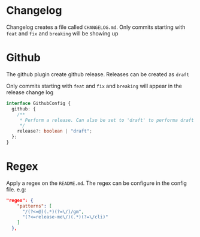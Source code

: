 # Changelog

Changelog creates a file called `CHANGELOG.md`. Only commits starting with
`feat` and `fix` and `breaking` will be showing up

# Github

The github plugin create github release. Releases can be created as `draft`

Only commits starting with `feat` and `fix` and `breaking` will appear in the
release change log

```ts
interface GithubConfig {
  github: {
    /**
     * Perform a release. Can also be set to 'draft' to performa draft release
     */
    release?: boolean | "draft";
  };
}
```

# Regex

Apply a regex on the `README.md`. The regex can be configure in the config file.
e.g:

```json
"regex": {
    "patterns": [
      "/(?<=@)(.*)(?=\/)/gm",
      "(?<=release-me\/)(.*)(?=\/cli)"
    ]
  },
```
